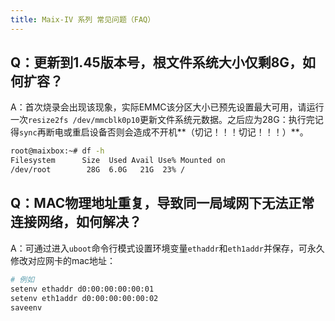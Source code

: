 ```yaml
---
title: Maix-IV 系列 常见问题（FAQ）
---
```


## Q：更新到1.45版本号，根文件系统大小仅剩8G，如何扩容？

A：首次烧录会出现该现象，实际EMMC该分区大小已预先设置最大可用，请运行一次`resize2fs /dev/mmcblk0p10`更新文件系统元数据。之后应为28G：执行完记得`sync`再断电或重启设备否则会造成不开机**（切记！！！切记！！！）**。
```bash
root@maixbox:~# df -h
Filesystem      Size  Used Avail Use% Mounted on
/dev/root        28G  6.0G   21G  23% /
```

## Q：MAC物理地址重复，导致同一局域网下无法正常连接网络，如何解决？

A：可通过进入`uboot`命令行模式设置环境变量`ethaddr`和`eth1addr`并保存，可永久修改对应网卡的mac地址：
```bash
# 例如
setenv ethaddr d0:00:00:00:00:01
setenv eth1addr d0:00:00:00:00:02
saveenv
```